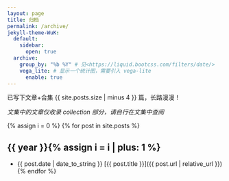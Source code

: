 ```yaml
---
layout: page
title: 归档
permalink: /archive/
jekyll-theme-WuK:
  default:
    sidebar:
      open: true
  archive:
    group_by: "%b %Y" # 见<https://liquid.bootcss.com/filters/date/>
    vega_lite: # 显示一个统计图，需要引入 vega-lite
      enable: true
---
```


已写下文章+合集 {{ site.posts.size | minus 4 }} 篇，长路漫漫！

_文集中的文章仅收录 collection 部分，请自行在文集中查阅_

{% assign i = 0 %}
{% for post in site.posts %}

## {{ year }}{% assign i = i | plus: 1 %}

- {{ post.date | date_to_string }} [{{ post.title }}]({{ post.url | relative_url }})
{% endfor %}